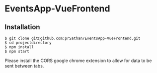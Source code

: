 # EventsApp-VueFrontend

## Installation

```
$ git clone git@github.com:prSathan/EventsApp-VueFrontend.git
$ cd projectdirectory
$ npm install
$ npm start
```
Please install the CORS google chrome extension to allow for data to be sent between tabs.

